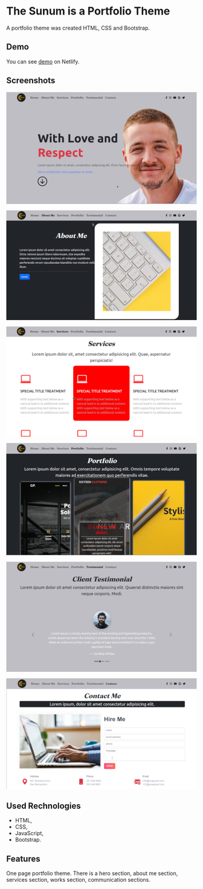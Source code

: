 
# The Sunum is a Portfolio Theme

A portfolio theme was created HTML, CSS and Bootstrap.


## Demo

You can see [demo](https://sunum.netlify.app/) on Netlify.

  
## Screenshots

![Screenshots](screenshot.jpg)

![Screenshots](screenshot-1.jpg)

![Screenshots](screenshot-2.jpg)

![Screenshots](screenshot-3.jpg)

![Screenshots](screenshot-4.jpg)

![Screenshots](screenshot-5.jpg)




  
## Used Rechnologies

- HTML, 
- CSS, 
- JavaScript,
- Bootstrap.
  
## Features

One page portfolio theme. There is a hero section, about me section, services section, works section, communication sections.